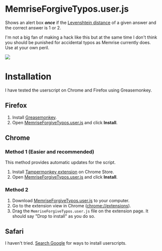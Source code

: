 # MemriseForgiveTypos.user.js

Shows an alert box ***once*** if the [Levenshtein
distance](http://en.wikipedia.org/wiki/Levenshtein_distance) of a given
answer and the correct answer is 1 or 2.

I'm not a big fan of making a hack like this but at the same time I don't
think you should be punished for accidental typos as Memrise currently does.
Use at your own peril.

![](https://raw.github.com/raneksi/memrise-forgive-typos/gh-pages/demo.gif)

# Installation

I have tested the userscript on Chrome and Firefox using Greasemonkey.

## Firefox

1. Install [Greasemonkey][greasemonkey].
2. Open [MemriseForgiveTypos.user.js][raw-script] and click **Install**.

## Chrome

### Method 1 (Easier and recommended)

This method provides automatic updates for the script.

1. Install [Tampermonkey extension][tampermonkey] on Chrome Store.
2. Open [MemriseForgiveTypos.user.js][raw-script] and click **Install**.

### Method 2

1. Download [MemriseForgiveTypos.user.js][raw-script] to your computer.
2. Go to the extension view in Chrome ([chrome://extensions](chrome://extensions)).
3. Drag the `MemriseForgiveTypos.user.js` file on the extension page. It should say "Drop to install" as you do so.

## Safari

I haven't tried. [Search Google](https://www.google.com/search?q=install+userscripts+safari) for ways to install userscripts.

[raw-script]: https://github.com/raine/memrise-forgive-typos/raw/master/MemriseForgiveTypos.user.js
[tampermonkey]: https://chrome.google.com/webstore/detail/tampermonkey/dhdgffkkebhmkfjojejmpbldmpobfkfo
[greasemonkey]: https://addons.mozilla.org/en-US/firefox/addon/greasemonkey/
